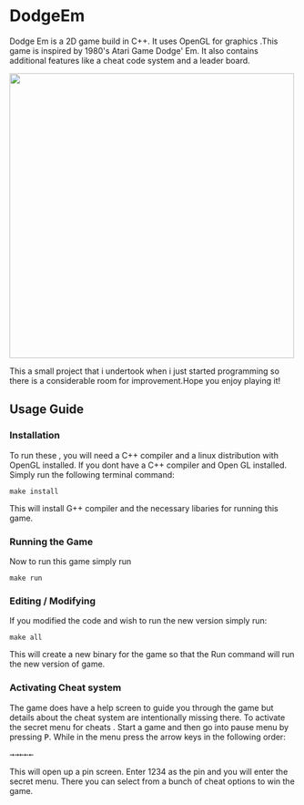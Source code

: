 # DodgeEm
Dodge Em  is a 2D game build in C++. It uses OpenGL for graphics .This game is inspired by 1980's Atari Game Dodge' Em. It also contains additional features like a cheat code system and a leader board.

<img src="https://github.com/muddassir-lateef/DodgeEm/assets/41304748/f2dd4824-4998-408b-bf75-333dbb22e1d8" width="500" height="500">



This a small project that i undertook when i just started programming so there is a considerable room for improvement.Hope you enjoy playing it!

## Usage Guide
### Installation
To run these , you will need a C++ compiler and a linux distribution with OpenGL installed. If you dont have a C++ compiler and Open GL installed. Simply run the following terminal command:
```
make install
```
This will install G++ compiler and the necessary libaries for running this game.
### Running the Game
Now to run this game simply run
```
make run
```
### Editing / Modifying 
If you modified the code and wish to run the new version simply run:
```
make all
```
This will create a new binary for the game so that the Run command will run the new version of game.

### Activating Cheat system
The game does have a help screen to guide you through the game but details about the cheat system are intentionally missing there.
To activate the secret menu for cheats . Start a game and then go into pause menu by pressing <kbd>P</kbd>. While in the menu press the arrow keys in the following order:

<kbd>→</kbd><kbd>→</kbd><kbd>←</kbd><kbd>←</kbd><kbd>←</kbd>

This will open up a pin screen. Enter 1234 as the pin and you will enter the secret menu. There you can select from a bunch of cheat options to win the game.

